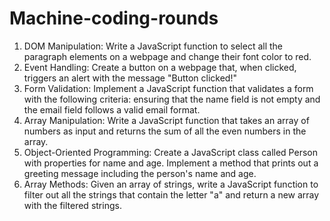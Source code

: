 # Machine-coding-rounds

1.	DOM Manipulation: Write a JavaScript function to select all the paragraph elements on a webpage and change their font color to red.
2. Event Handling: Create a button on a webpage that, when clicked, triggers an alert with the message "Button clicked!"
3. Form Validation: Implement a JavaScript function that validates a form with the following criteria: ensuring that the name field is not empty and the email field follows a valid email format.
4. Array Manipulation: Write a JavaScript function that takes an array of numbers as input and returns the sum of all the even numbers in the array.
5. Object-Oriented Programming: Create a JavaScript class called Person with properties for name and age. Implement a method that prints out a greeting message including the person's name and age.
6. Array Methods: Given an array of strings, write a JavaScript function to filter out all the strings that contain the letter "a" and return a new array with the filtered strings.
 
